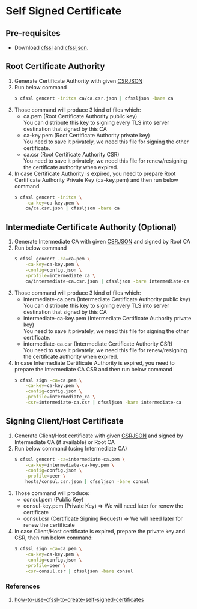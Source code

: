 # Self Signed Certificate

## Pre-requisites
* Download [cfssl](https://pkg.cfssl.org/R1.2/cfssl_linux-amd64) and [cfssljson](https://pkg.cfssl.org/R1.2/cfssljson_linux-amd64).

## Root Certificate Authority
1. Generate Certificate Authority with given [CSRJSON](ca/ca.csr.json)
2. Run below command
    ```bash
    $ cfssl gencert -initca ca/ca.csr.json | cfssljson -bare ca
    ```
3. Those command will produce 3 kind of files which:
    * ca.pem (Root Certificate Authority public key)<br>You can distribute this key to signing every TLS into server destination that signed by this CA
    * ca-key.pem (Root Certificate Authority private key)<br>You need to save it privately, we need this file for signing the other certificate.
    * ca.csr (Root Certificate Authority CSR)<br> You need to save it privately, we need this file for renew/resigning the certificate authority when expired.
4. In case Certificate Authority is expired, you need to prepare Root Certificate Authority Private Key (ca-key.pem) and then run below command
    ```bash
    $ cfssl gencert -initca \
        -ca-key=ca-key.pem \
        ca/ca.csr.json | cfssljson -bare ca
    ```

## Intermediate Certificate Authority (Optional)
1. Generate Intermediate CA with given [CSRJSON](ca/intermediate-ca.csr.json) and signed by Root CA
2. Run below command
    ```bash
    $ cfssl gencert -ca=ca.pem \
        -ca-key=ca-key.pem \
        -config=config.json \
        -profile=intermediate_ca \
        ca/intermediate-ca.csr.json | cfssljson -bare intermediate-ca
    ```
3. Those command will produce 3 kind of files which:
    * intermediate-ca.pem (Intermediate Certificate Authority public key)<br>You can distribute this key to signing every TLS into server destination that signed by this CA
    * intermediate-ca-key.pem (Intermediate Certificate Authority private key)<br>You need to save it privately, we need this file for signing the other certificate.
    * intermediate-ca.csr (Intermediate Certificate Authority CSR)<br> You need to save it privately, we need this file for renew/resigning the certificate authority when expired.
4. In case Intermediate Certificate Authority is expired, you need to prepare the Intermediate CA CSR and then run below command
    ```bash
    $ cfssl sign -ca=ca.pem \
        -ca-key=ca-key.pem \
        -config=config.json \
        -profile=intermediate_ca \
        -csr=intermediate-ca.csr | cfssljson -bare intermediate-ca
    ```

## Signing Client/Host Certificate
1. Generate Client/Host certificate with given [CSRJSON](hosts/consul.csr.json) and signed by Intermediate CA (if available) or Root CA
2. Run below command (using Intermediate CA)
    ```bash
    $ cfssl gencert -ca=intermediate-ca.pem \
        -ca-key=intermediate-ca-key.pem \
        -config=config.json \
        -profile=peer \
        hosts/consul.csr.json | cfssljson -bare consul
    ```
3. Those command will produce:
    * consul.pem (Public Key)
    * consul-key.pem (Private Key) => We will need later for renew the certificate
    * consul.csr (Certificate Signing Request) => We will need later for renew the certificate
4. In case Client/Host certificate is expired, prepare the private key and CSR, then run below command:
    ```bash
    $ cfssl sign -ca=ca.pem \
        -ca-key=ca-key.pem \
        -config=config.json \
        -profile=peer \
        -csr=consul.csr | cfssljson -bare consul
    ```


### References
1. [how-to-use-cfssl-to-create-self-signed-certificates](https://medium.com/@rob.blackbourn/how-to-use-cfssl-to-create-self-signed-certificates-d55f76ba5781)